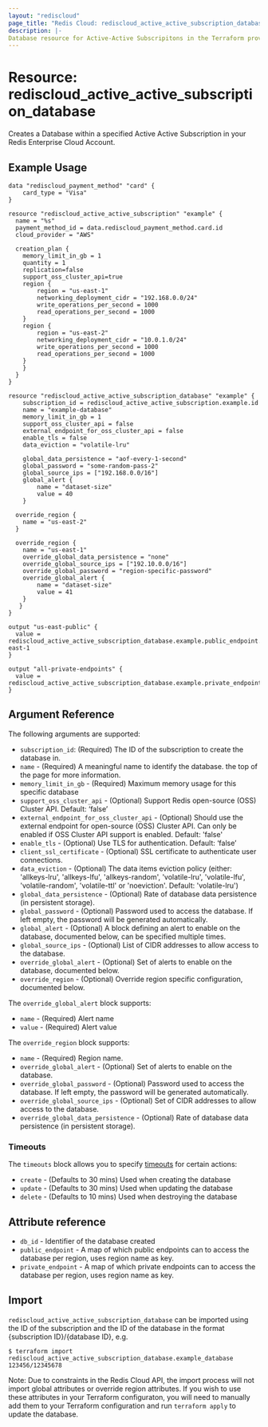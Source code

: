 ```yaml
---
layout: "rediscloud"
page_title: "Redis Cloud: rediscloud_active_active_subscription_database"
description: |-
Database resource for Active-Active Subscripitons in the Terraform provider Redis Cloud.
---
```


# Resource: rediscloud_active_active_subscription_database

Creates a Database within a specified Active Active Subscription in your Redis Enterprise Cloud Account.

## Example Usage

```hcl
data "rediscloud_payment_method" "card" {
	card_type = "Visa"
}

resource "rediscloud_active_active_subscription" "example" {
  name = "%s" 
  payment_method_id = data.rediscloud_payment_method.card.id 
  cloud_provider = "AWS"

  creation_plan {
    memory_limit_in_gb = 1
    quantity = 1
    replication=false
    support_oss_cluster_api=true
	region {
		region = "us-east-1"
		networking_deployment_cidr = "192.168.0.0/24"
		write_operations_per_second = 1000
		read_operations_per_second = 1000
	}
	region {
		region = "us-east-2"
		networking_deployment_cidr = "10.0.1.0/24"
		write_operations_per_second = 1000
		read_operations_per_second = 1000
	}
	}
  }
}

resource "rediscloud_active_active_subscription_database" "example" {
    subscription_id = rediscloud_active_active_subscription.example.id
    name = "example-database"
    memory_limit_in_gb = 1
    support_oss_cluster_api = false 
    external_endpoint_for_oss_cluster_api = false
    enable_tls = false
    data_eviction = "volatile-lru"
    
    global_data_persistence = "aof-every-1-second"
    global_password = "some-random-pass-2" 
    global_source_ips = ["192.168.0.0/16"]
    global_alert {
		name = "dataset-size"
		value = 40
	}

  override_region {
    name = "us-east-2"
  }

  override_region {
    name = "us-east-1"
    override_global_data_persistence = "none"
    override_global_source_ips = ["192.10.0.0/16"]
    override_global_password = "region-specific-password"
    override_global_alert {
        name = "dataset-size"
        value = 41
    }
   }
}

output "us-east-public" {
  value = rediscloud_active_active_subscription_database.example.public_endpoint.us-east-1
}

output "all-private-endpoints" {
  value = rediscloud_active_active_subscription_database.example.private_endpoint
}
```

## Argument Reference

The following arguments are supported:
* `subscription_id`: (Required) The ID of the subscription to create the database in.
* `name` - (Required) A meaningful name to identify the database.
  the top of the page for more information.
* `memory_limit_in_gb` - (Required) Maximum memory usage for this specific database
* `support_oss_cluster_api` - (Optional) Support Redis open-source (OSS) Cluster API. Default: ‘false’
* `external_endpoint_for_oss_cluster_api` - (Optional) Should use the external endpoint for open-source (OSS) Cluster API.
  Can only be enabled if OSS Cluster API support is enabled. Default: 'false'
* `enable_tls` - (Optional) Use TLS for authentication. Default: ‘false’
* `client_ssl_certificate` - (Optional) SSL certificate to authenticate user connections.
* `data_eviction` - (Optional) The data items eviction policy (either: 'allkeys-lru', 'allkeys-lfu', 'allkeys-random', 'volatile-lru', 'volatile-lfu', 'volatile-random', 'volatile-ttl' or 'noeviction'. Default: 'volatile-lru')
* `global_data_persistence` - (Optional) Rate of database data persistence (in persistent storage).
* `global_password` - (Optional) Password used to access the database. If left empty, the password will be generated automatically.
* `global_alert` - (Optional) A block defining an alert to enable on the database, documented below, can be specified multiple times.
* `global_source_ips` - (Optional) List of CIDR addresses to allow access to the database.
* `override_global_alert` - (Optional) Set of alerts to enable on the database, documented below.
* `override_region` - (Optional) Override region specific configuration, documented below.

The `override_global_alert` block supports:

* `name` - (Required) Alert name
* `value` - (Required) Alert value

The `override_region` block supports:

* `name` - (Required) Region name.
* `override_global_alert` - (Optional) Set of alerts to enable on the database.
* `override_global_password` - (Optional) Password used to access the database. If left empty, the password will be generated automatically.
* `override_global_source_ips` - (Optional) Set of CIDR addresses to allow access to the database.
* `override_global_data_persistence` - (Optional) Rate of database data persistence (in persistent storage).

### Timeouts

The `timeouts` block allows you to specify [timeouts](https://www.terraform.io/language/resources/syntax#operation-timeouts) for certain actions:

* `create` - (Defaults to 30 mins) Used when creating the database
* `update` - (Defaults to 30 mins) Used when updating the database
* `delete` - (Defaults to 10 mins) Used when destroying the database

## Attribute reference

* `db_id` - Identifier of the database created
* `public_endpoint` - A map of which public endpoints can to access the database per region, uses region name as key.
* `private_endpoint` - A map of which private endpoints can to access the database per region, uses region name as key.

## Import
`rediscloud_active_active_subscription_database` can be imported using the ID of the subscription and the ID of the database in the format {subscription ID}/{database ID}, e.g.

```
$ terraform import rediscloud_active_active_subscription_database.example_database 123456/12345678
```

Note: Due to constraints in the Redis Cloud API, the import process will not import global attributes or override region attributes. If you wish to use these attributes in your Terraform configuraton, you will need to manually add them to your Terraform configuration and run `terraform apply` to update the database.

